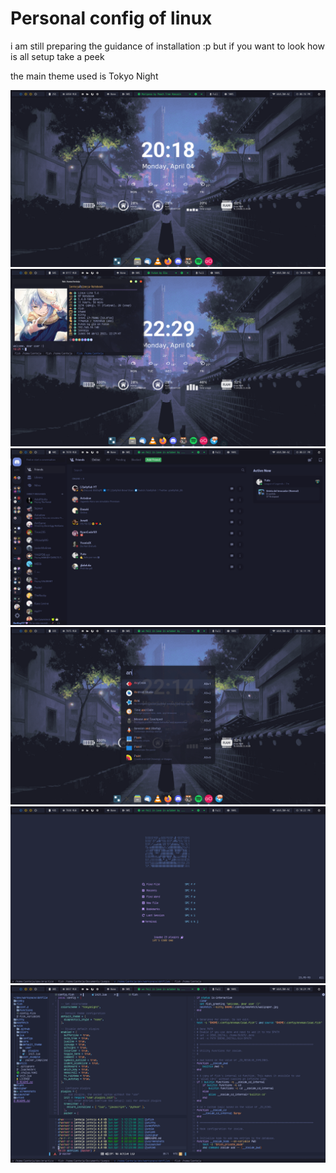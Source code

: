 # Personal config of linux

i am still preparing the guidance of installation :p
but if you want to look how is all setup take a peek

the main theme used is Tokyo Night

![wallpaper](/screenshots/screen1.png)
![wallpaper](/screenshots/screen2.png)
![wallpaper](/screenshots/screen3.png)
![wallpaper](/screenshots/screen4.png)
![wallpaper](/screenshots/screen5.png)
![wallpaper](/screenshots/screen6.png)
